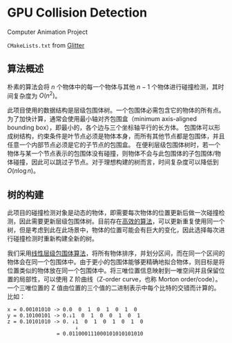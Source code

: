 # GPU Collision Detection

Computer Animation Project

`CMakeLists.txt` from [Glitter](http://polytonic.github.io/Glitter/)



## 算法概述

朴素的算法会将 $n$ 个物体中的每一个物体与其他 $n-1$ 个物体进行碰撞检测，其时间复杂度为 $O(n^2)$。


此项目使用的数据结构是层级包围体树。一个包围体必需包含它的物体的所有点。为了加快计算，通常会使用最小轴对齐包围盒（minimum axis-aligned bounding box），即最小的，各个边与三个坐标轴平行的长方体。
包围体可以形成树结构，约束条件是叶节点必须是物体本身，而所有其他节点都是包围体，并且任意一个内部节点必须是它的子节点的包围盒。
在便利层级包围体树时，若一个物体与某一个节点表示的包围体没有碰撞，则物体不会与此包围体的子包围体/物体碰撞，因此可以跳过子节点。对于理想构建的树而言，时间复杂度可以降低到 $O(n\log n)$。

## 树的构建

此项目的碰撞检测对象是动态的物体，即需要每次物体的位置更新后做一次碰撞检测，因此需要更新层级包围体树。目前存在[高效的算法](https://web.archive.org/web/20140113213158/http://visual-computing.intel-research.net/publications/papers/2008/async/AsyncBVHJournal2008.pdf)，可以更新重复使用同一个树，但是考虑到此在此场景中，物体的位置可能会有巨大的变化，因此选择每次进行碰撞检测时重新构建全新的树。

我们采用[线性层级包围体算法](https://luebke.us/publications/eg09.pdf)，将所有物体排序，并划分区间，而在同一个区间的物体会在同一个包围体中。由于更小的包围体能够更精确地拟合物体，则目标是将位置类似的物体放在同一个包围体中。将三唯位置信息映射到一唯空间并且保留位置的局部性，可以使用 Z 阶曲线（Z-order curve，也称 Morton order/code）。一个三唯位置的 Z 值由位置的三个值的二进制表示中每个比特的交错而计算的。比如：

```
x = 0.00101010 -> 0.0  0  1  0  1  0  1  0
y = 0.10100101 -> 0.↓1  0  1  0  0  1  0  1
z = 0.10101010 -> 0. ↓1  0  1  0  1  0  1  0
                      ↓
                = 0.011000111000101010101010
```